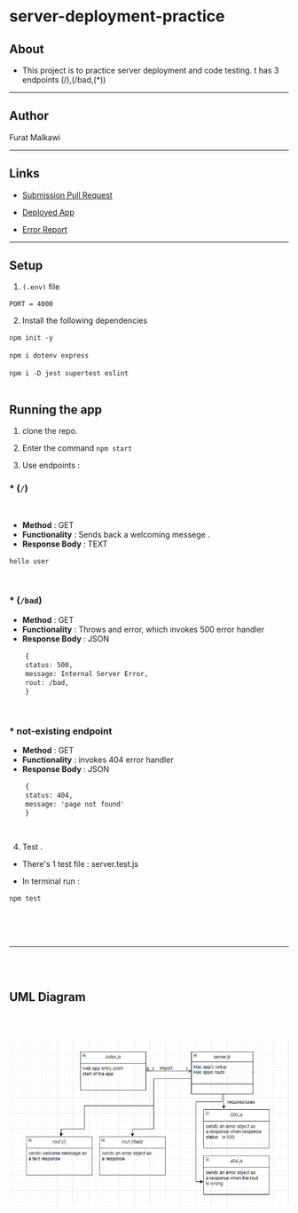 # server-deployment-practice


## About

* This project is to practice server deployment and code testing. t has 3 endpoints (/),(/bad,(*)) 

<hr>

## Author
Furat Malkawi

<hr>

## Links

* [Submission Pull Request]()

* [Deployed App](https://furat-api-server.herokuapp.com/)

* [Error Report](https://github.com/furatmalkawi29/server-deployment-practice/actions/runs/866351105/workflow)

<hr>

## Setup

1. `(.env)` file 

```
PORT = 4000

```

2. Install the following dependencies

```
npm init -y 

npm i dotenv express

npm i -D jest supertest eslint


```

## Running the app 

1. clone the repo.

2. Enter the command `npm start`

3. Use endpoints :

   
  ### * (`/`)

<br>
  
- **Method** : GET 
- **Functionality** : Sends back a welcoming
  messege .
- **Response Body**   : TEXT
  
  
```
hello user
```

<br>

### * (`/bad`)
  
- **Method** : GET 
- **Functionality** : Throws and error, which invokes 500 error handler 
- **Response Body**   : JSON
  
  
```
    {
    status: 500,
    message: Internal Server Error,
    rout: /bad,
    }
```

<br>

### * not-existing endpoint
  
- **Method** : GET 
- **Functionality** : invokes 404 error handler 
- **Response Body**   : JSON
  
  
```
    {
    status: 404,
    message: 'page not found'
    }
```

<br>

4. Test . 

* There's 1 test file : server.test.js
   

* In terminal run :

```
npm test
```


<br><br><br>

<hr>

<br><br>


## UML Diagram

<br><br>


![](./assets/images/uml1.PNG)


